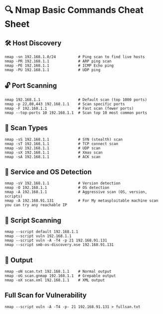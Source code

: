 
# 🔍 Nmap Basic Commands Cheat Sheet

## 🛠️ Host Discovery
```
nmap -sn 192.168.1.0/24          # Ping scan to find live hosts
nmap -PR 192.168.1.1             # ARP ping scan
nmap -PE 192.168.1.1             # ICMP Echo ping
nmap -PU 192.168.1.1             # UDP ping
```

## 🔓 Port Scanning
```
nmap 192.168.1.1                 # Default scan (top 1000 ports)
nmap -p 22,80,443 192.168.1.1    # Scan specific ports
nmap -F 192.168.1.1              # Fast scan (fewer ports)
nmap --top-ports 10 192.168.1.1  # Scan top 10 most common ports
```

## 🎯 Scan Types
```
nmap -sS 192.168.1.1             # SYN (stealth) scan
nmap -sT 192.168.1.1             # TCP connect scan
nmap -sU 192.168.1.1             # UDP scan
nmap -sX 192.168.1.1             # Xmas scan
nmap -sA 192.168.1.1             # ACK scan
```

## 🧠 Service and OS Detection
```
nmap -sV 192.168.1.1             # Version detection
nmap -O 192.168.1.1              # OS detection
nmap -A 192.168.1.1              # Aggressive scan (OS, version, scripts)
nmap -A 192.168.91.131           # For My metasploitable machine scan you can try any reachable IP
```

## 🧪 Script Scanning
```
nmap --script default 192.168.1.1
nmap --script vuln 192.168.1.1
nmap --script vuln -A -T4 -p 21 192.168.91.131
nmap --script smb-os-discovery.nse 192.168.91.131

```

## 💾 Output
```
nmap -oN scan.txt 192.168.1.1    # Normal output
nmap -oG scan.gnmap 192.168.1.1  # Grepable output
nmap -oX scan.xml 192.168.1.1    # XML output
```

## Full Scan for Vulnerability
```
nmap --script vuln -A -T4 -p- 21 192.168.91.131 > fullsan.txt
```

